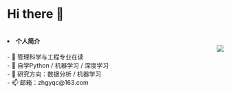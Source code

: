 <h1>Hi there 👋</h1>
<br><li><b>个人简介</b></li>
<img align="right" src="https://github-readme-stats.vercel.app/api?username=Duguce&show_icons=true&icon_color=CE1D2D&text_color=718096&bg_color=ffffff&hide_title=true" />
<br>- 🔭 管理科学与工程专业在读
<br>- 🌱 自学Python / 机器学习 / 深度学习
<br>- 🤔 研究方向：数据分析 / 机器学习
<br>- 📫 邮箱：zhgyqc@163.com
<!--
**Duguce/Duguce** is a ✨ _special_ ✨ repository because its `README.md` (this file) appears on your GitHub profile.

Here are some ideas to get you started:

- 🔭 I’m currently working on ...
- 🌱 I’m currently learning ...
- 👯 I’m looking to collaborate on ...
- 🤔 I’m looking for help with ...
- 💬 Ask me about ...
- 📫 How to reach me: ...
- 😄 Pronouns: ...
- ⚡ Fun fact: ...
-->

